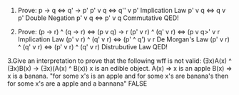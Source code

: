 1. Prove:
p -> q    <=>   q' -> p'
p' v q  <=>   q'' v p'  Implication Law
p' v q  <=>   q v p'    Double Negation 
p' v q  <=>   p' v q    Commutative
QED!

2. Prove:
(p -> r) ^ (q -> r) <=> (p v q) -> r
(p' v r) ^ (q' v r) <=> (p v q>' v r        Implication Law
(p' v r) ^ (q' v r) <=> (p' ^ q') v r       De Morgan's Law
(p' v r) ^ (q' v r) <=> (p' v r) ^ (q' v r) Distrubutive Law
QED!

3.Give an interpretation to prove that the following wff is not valid: (Ǝx)A(x) ^ (Ǝx)B(x) -> (Ǝx)(A(x) ^ B(x))
x is an edible object. 
A(x) => x is an apple
B(x) => x is a banana.
"for some x's is an apple and for some x's are banana's then for some x's are a apple and a bannana" FALSE 
